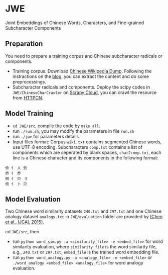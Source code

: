 # JWE
Joint Embeddings of Chinese Words, Characters, and Fine-grained Subcharacter Components

## Preparation
You need to prepare a training corpus and Chinese subcharacter radicals or components. 
* Training corpus. Download [Chinese Wikipedia Dump](http://download.wikipedia.com/zhwiki).
Following the instractions on the [blog](https://flystarhe.github.io/2016/08/31/wiki-corpus-zh/), you can extract the content and do some preprocessings.
* Subcharacter radicals and components.  Deploy the scipy codes in `JWE/ChineseCharCrawler` on [Scrapy Cloud](https://scrapinghub.com), you can crawl the resource from [HTTPCN](http://tool.httpcn.com/zi/).

## Model Training
- `cd JWE/src`, compile the code by `make all`. 
- run `./run.sh`, you may modify the parameters in file `run.sh`
- run `./jwe` for parameters details
- Input files format:
Corpus `wiki.txt` contains segmented Chinese words, use UTF-8  encoding.
Subcharacters `comp.txt` contains a list of components which are seperated by blank spaces, `char2comp.txt`, each line is a Chinese character and its components in the following format:

```
侩 亻 人 云
侨 亻 乔
侧 亻 贝 刂
侦 亻 卜 贝
```

## Model Evaluation

Two Chinese word similarity datasets `240.txt` and `297.txt` and one Chinese analogy dataset `analogy.txt` in `JWE/evaluation` folder are provided by [(Chen et al., IJCAI, 2015)](https://github.com/Leonard-Xu/CWE/tree/master/data).

cd `JWE/src`, then 
- run `python word_sim.py -a <similarity_file> -e <embed_file>` for word similarity evaluation, where `similarity_file` is the word similarity file, e.g., `240.txt` or `297.txt`, `embed_file` is the trained word embedding file.
- run `python word_analogy.py -a <analogy_file> -e <embed_file>` or `./word_analogy <embed_file> <analogy_file>` for word analogy evaluation.
